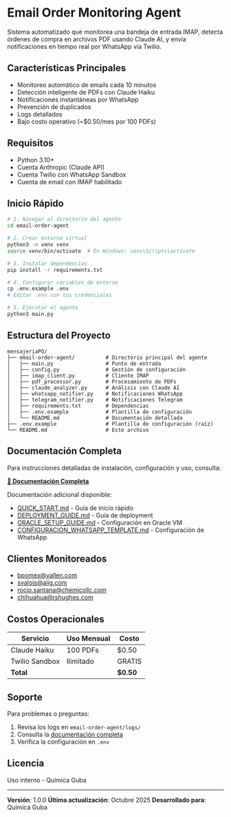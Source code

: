 # Email Order Monitoring Agent

Sistema automatizado que monitorea una bandeja de entrada IMAP, detecta órdenes de compra en archivos PDF usando Claude AI, y envía notificaciones en tiempo real por WhatsApp vía Twilio.

## Características Principales

- Monitoreo automático de emails cada 10 minutos
- Detección inteligente de PDFs con Claude Haiku
- Notificaciones instantáneas por WhatsApp
- Prevención de duplicados
- Logs detallados
- Bajo costo operativo (~$0.50/mes por 100 PDFs)

## Requisitos

- Python 3.10+
- Cuenta Anthropic (Claude API)
- Cuenta Twilio con WhatsApp Sandbox
- Cuenta de email con IMAP habilitado

## Inicio Rápido

```bash
# 1. Navegar al directorio del agente
cd email-order-agent

# 2. Crear entorno virtual
python3 -m venv venv
source venv/bin/activate  # En Windows: venv\Scripts\activate

# 3. Instalar dependencias
pip install -r requirements.txt

# 4. Configurar variables de entorno
cp .env.example .env
# Editar .env con tus credenciales

# 5. Ejecutar el agente
python3 main.py
```

## Estructura del Proyecto

```
mensajeriaPO/
├── email-order-agent/          # Directorio principal del agente
│   ├── main.py                 # Punto de entrada
│   ├── config.py               # Gestión de configuración
│   ├── imap_client.py          # Cliente IMAP
│   ├── pdf_processor.py        # Procesamiento de PDFs
│   ├── claude_analyzer.py      # Análisis con Claude AI
│   ├── whatsapp_notifier.py    # Notificaciones WhatsApp
│   ├── telegram_notifier.py    # Notificaciones Telegram
│   ├── requirements.txt        # Dependencias
│   ├── .env.example            # Plantilla de configuración
│   └── README.md               # Documentación detallada
├── .env.example                # Plantilla de configuración (raíz)
└── README.md                   # Este archivo
```

## Documentación Completa

Para instrucciones detalladas de instalación, configuración y uso, consulta:

**[📖 Documentación Completa](email-order-agent/README.md)**

Documentación adicional disponible:
- [QUICK_START.md](email-order-agent/QUICK_START.md) - Guía de inicio rápido
- [DEPLOYMENT_GUIDE.md](email-order-agent/DEPLOYMENT_GUIDE.md) - Guía de deployment
- [ORACLE_SETUP_GUIDE.md](email-order-agent/ORACLE_SETUP_GUIDE.md) - Configuración en Oracle VM
- [CONFIGURACION_WHATSAPP_TEMPLATE.md](email-order-agent/CONFIGURACION_WHATSAPP_TEMPLATE.md) - Configuración de WhatsApp

## Clientes Monitoreados

- bpomex@vallen.com
- svalois@aiig.com
- rocio.santana@chemicollc.com
- chihuahua@rshughes.com

## Costos Operacionales

| Servicio | Uso Mensual | Costo |
|----------|-------------|-------|
| Claude Haiku | 100 PDFs | $0.50 |
| Twilio Sandbox | Ilimitado | GRATIS |
| **Total** | | **$0.50** |

## Soporte

Para problemas o preguntas:
1. Revisa los logs en `email-order-agent/logs/`
2. Consulta la [documentación completa](email-order-agent/README.md)
3. Verifica la configuración en `.env`

## Licencia

Uso interno - Química Guba

---

**Versión**: 1.0.0
**Última actualización**: Octubre 2025
**Desarrollado para**: Química Guba
